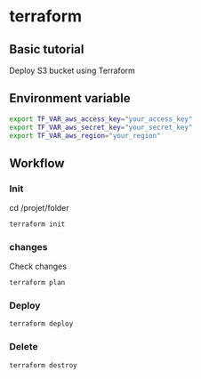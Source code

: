 # terraform

## Basic tutorial
Deploy S3 bucket using Terraform

## Environment variable
~~~sh
export TF_VAR_aws_access_key="your_access_key"
export TF_VAR_aws_secret_key="your_secret_key"
export TF_VAR_aws_region="your_region"
~~~
## Workflow
### Init
cd /projet/folder
~~~sh
terraform init
~~~

### changes
Check changes
~~~sh
terraform plan
~~~
### Deploy
~~~sh
terraform deploy
~~~
### Delete
~~~sh
terraform destroy
~~~



